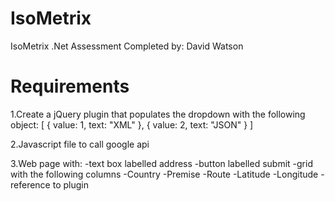 # IsoMetrix
IsoMetrix .Net Assessment
Completed by: David Watson

# Requirements

1.Create a jQuery plugin that populates the dropdown with the following object:
[
    {
        value: 1,
        text: "XML"
    },
    {
        value: 2,
        text: "JSON"
    }
]

2.Javascript file to call google api

3.Web page with:
-text box labelled address
-button labelled submit
-grid with the following columns
  -Country
  -Premise
  -Route
  -Latitude
  -Longitude
-reference to plugin
